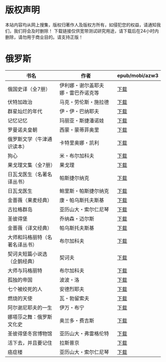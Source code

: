 # 版权声明

本站内容均从网上搜集，版权归著作人及版权方所有，如侵犯您的权益，请通知我们，我们将会及时删除！ 下载链接仅供宽带测试研究用途，请下载后在24小时内删除，请勿用于商业目的。请支持正版！

# 俄罗斯

| 书名 | 作者 | epub/mobi/azw3 |
| --- | --- | --- |
| 俄国史译（全7册） | 伊利娜・谢尔盖耶夫娜・雷巴乔诺克等 | [下载](https://url89.ctfile.com/f/31084289-1375493761-ea4345?p=8866) |
| 伏特加政治 | 马克・劳伦斯・施拉德 | [下载](https://url89.ctfile.com/f/31084289-1375495120-2dd6c4?p=8866) |
| 群星灿烂的年代 | 伊・伊・巴纳耶夫 | [下载](https://url89.ctfile.com/f/31084289-1375499674-569481?p=8866) |
| 记忆记忆 | 玛丽亚・斯捷潘诺娃 | [下载](https://url89.ctfile.com/f/31084289-1375511308-7680dd?p=8866) |
| 罗曼诺夫皇朝 | 西蒙・蒙蒂菲奥里 | [下载](https://url89.ctfile.com/f/31084289-1375512334-c3c90b?p=8866) |
| 俄罗斯文学（牛津通识读本） | 卡特里奥娜・凯利 | [下载](https://url89.ctfile.com/f/31084289-1357000954-afc95e?p=8866) |
| 狗心 | 米・布尔加科夫 | [下载](https://url89.ctfile.com/f/31084289-1357000375-39b101?p=8866) |
| 果戈理文集（全7册） | 果戈理 | [下载](https://url89.ctfile.com/f/31084289-1357051000-119a99?p=8866) |
| 日瓦戈医生（名著名译丛书） | 帕斯捷尔纳克 | [下载](https://url89.ctfile.com/f/31084289-1357050841-ba42c6?p=8866) |
| 日瓦戈医生 | 鲍里斯・帕斯捷尔纳克 | [下载](https://url89.ctfile.com/f/31084289-1357049863-602d2e?p=8866) |
| 金蔷薇（果麦经典） | 康・帕乌斯托夫斯基 | [下载](https://url89.ctfile.com/f/31084289-1357048282-b6e283?p=8866) |
| 古拉格群岛 | 亚历山大・索尔仁尼琴 | [下载](https://url89.ctfile.com/f/31084289-1357045198-ec8982?p=8866) |
| 圣彼得堡 | 乔纳森・迈尔斯 | [下载](https://url89.ctfile.com/f/31084289-1357045036-3a0aa2?p=8866) |
| 金蔷薇（译文经典） | 帕乌斯托夫斯基 | [下载](https://url89.ctfile.com/f/31084289-1357042630-5634d4?p=8866) |
| 大师和玛格丽特（名著名译丛书） | 布尔加科夫 | [下载](https://url89.ctfile.com/f/31084289-1357034545-231c0d?p=8866) |
| 契诃夫短篇小说选（企鹅经典） | 契诃夫 | [下载](https://url89.ctfile.com/f/31084289-1357033195-5988c1?p=8866) |
| 大师与玛格丽特 | 布尔加科夫 | [下载](https://url89.ctfile.com/f/31084289-1357031275-8620c1?p=8866) |
| 孤独的帝国 | 波波・洛 | [下载](https://url89.ctfile.com/f/31084289-1357028137-04de6d?p=8866) |
| 七个被绞死的人 | 安德烈耶夫 | [下载](https://url89.ctfile.com/f/31084289-1357021981-96c437?p=8866) |
| 燃烧的天使 | 瓦・勃留索夫 | [下载](https://url89.ctfile.com/f/31084289-1357021813-6662d1?p=8866) |
| 阿尔谢尼耶夫的一生 | 伊万・布宁 | [下载](https://url89.ctfile.com/f/31084289-1357021804-a41a4f?p=8866) |
| 娜塔莎之舞：俄罗斯文化史 | 奥兰多・费吉斯 | [下载](https://url89.ctfile.com/f/31084289-1357019431-5c55a7?p=8866) |
| 圣彼得堡冬宫博物馆 | 亚历山大・弗雷格伦特 | [下载](https://url89.ctfile.com/f/31084289-1357019044-36223b?p=8866) |
| 活下去，并且要记住 | 拉斯普京 | [下载](https://url89.ctfile.com/f/31084289-1357015465-8edfc5?p=8866) |
| 癌症楼 | 亚历山大・索尔仁尼琴 | [下载](https://url89.ctfile.com/f/31084289-1357005730-e81dcc?p=8866) |
